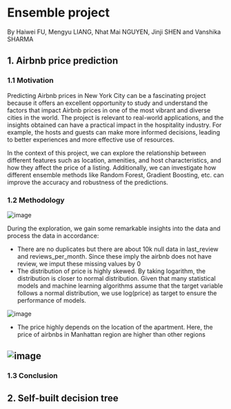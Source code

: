 # Ensemble project
By Haiwei FU, Mengyu LIANG, Nhat Mai NGUYEN, Jinji SHEN and Vanshika SHARMA

## 1. Airbnb price prediction
### 1.1 Motivation
Predicting Airbnb prices in New York City can be a fascinating project because it offers an excellent opportunity to study and understand the factors that impact Airbnb prices in one of the most vibrant and diverse cities in the world. The project is relevant to real-world applications, and the insights obtained can have a practical impact in the hospitality industry. For example, the hosts and guests can make more informed decisions, leading to better experiences and more effective use of resources. 

In the context of this project, we can explore the relationship between different features such as location, amenities, and host characteristics, and how they affect the price of a listing. Additionally, we can investigate how different ensemble methods like Random Forest, Gradient Boosting, etc. can improve the accuracy and robustness of the predictions.
### 1.2 Methodology
![image](https://user-images.githubusercontent.com/85484281/223385274-e0ea8c7a-5622-4228-ac1a-3143850b2ec1.png)

During the exploration, we gain some remarkable insights into the data and process the data in accordance:
- There are no duplicates but there are about 10k null data in last_review and reviews_per_month. Since these imply the airbnb does not have review, we imput these missing values by 0
- The distribution of price is highly skewed. By taking logarithm, the distribution is closer to normal distribution. Given that many statistical models and machine learning algorithms assume that the target variable follows a normal distribution, we use log(price) as target to ensure the performance of models.

![image](https://user-images.githubusercontent.com/85484281/223405422-617fa0e0-381f-400c-be42-95701c337a5a.png)
- The price highly depends on the location of the apartment. Here, the price of airbnbs in Manhattan region are higher than other regions

![image](https://user-images.githubusercontent.com/85484281/223406679-c52b5ea6-c602-4847-b138-8a153c32572e.png)
- 
### 1.3 Conclusion

## 2. Self-built decision tree

